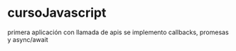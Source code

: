 # cursoJavascript
primera aplicación con llamada de apis
se implemento callbacks, promesas y async/await
